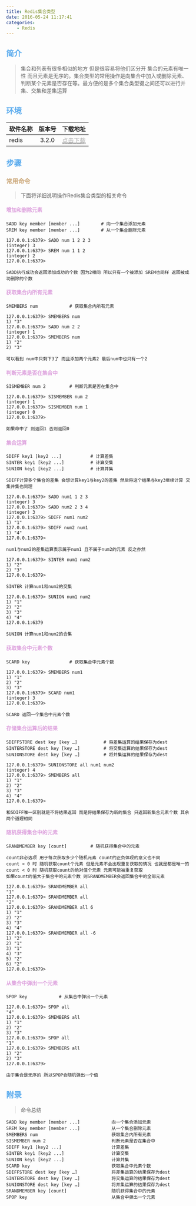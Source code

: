 ```yaml
---
title: Redis集合类型
date: 2016-05-24 11:17:41
categories: 
    - Redis
---
```

## <font color='#5CACEE'>简介</font>
> 集合和列表有很多相似的地方 但是很容易将他们区分开 集合的元素有唯一性 而且元素是无序的。集合类型的常用操作是向集合中加入或删除元素、判断某个元素是否存在等。最方便的是多个集合类型键之间还可以进行并集、交集和差集运算
<!-- more -->

## <font color='#5CACEE'>环境</font>
|软件名称|版本号|下载地址|
|-|:-:|-:|
|redis|3.2.0|[<font color='#AAAAAA'>点击下载</font>](http://download.redis.io/releases/redis-3.2.0.tar.gz)|

## <font color='#5CACEE'>步骤</font>
### <font color='#CDAA7D'>常用命令</font>
> 下面将详细说明操作Redis集合类型的相关命令

#### <font color='#DDA0DD'>增加和删除元素</font>
```
SADD key member [member ...]        # 向一个集合添加元素
SREM key member [member ...]        # 从一个集合删除元素
```
    
    127.0.0.1:6379> SADD num 1 2 2 3
    (integer) 3
    127.0.0.1:6379> SREM num 1 1 2
    (integer) 2
    127.0.0.1:6379>
    
    SADD执行成功会返回添加成功的个数 因为2相同 所以只有一个被添加 SREM也同样 返回被成功删除的个数
    
    
#### <font color='#DDA0DD'>获取集合内所有元素</font>
```
SMEMBERS num            # 获取集合内所有元素
```
    
    127.0.0.1:6379> SMEMBERS num
    1) "3"
    127.0.0.1:6379> SADD num 2 2
    (integer) 1
    127.0.0.1:6379> SMEMBERS num
    1) "2"
    2) "3"
    
    可以看到 num中只剩下3了 而且添加两个元素2 最后num中也只有一个2
    
#### <font color='#DDA0DD'>判断元素是否在集合中</font>
```
SISMEMBER num 2         # 判断元素是否在集合中
```
    
    127.0.0.1:6379> SISMEMBER num 2
    (integer) 1
    127.0.0.1:6379> SISMEMBER num 1
    (integer) 0
    127.0.0.1:6379>
    
    如果命中了 则返回1 否则返回0
    
#### <font color='#DDA0DD'>集合运算</font>
```
SDIFF key1 [key2 ...]           # 计算差集
SINTER key1 [key2 ...]          # 计算交集
SUNION key1 [key2 ...]          # 计算并集
```
    
    SDIFF计算多个集合的差集 会想计算key1与key2的差集 然后将这个结果与key3继续计算 交集并集也同理
    
    127.0.0.1:6379> SADD num1 1 2 3
    (integer) 3
    127.0.0.1:6379> SADD num2 2 3 4
    (integer) 3
    127.0.0.1:6379> SDIFF num1 num2
    1) "1"
    127.0.0.1:6379> SDIFF num2 num1
    1) "4"
    127.0.0.1:6379>
    
    num1与num2的差集运算表示属于num1 且不属于num2的元素 反之亦然
    
    127.0.0.1:6379> SINTER num1 num2
    1) "2"
    2) "3"
    127.0.0.1:6379>
    
    SINTER 计算num1和num2的交集 
    
    127.0.0.1:6379> SUNION num1 num2
    1) "1"
    2) "2"
    3) "3"
    4) "4"
    127.0.0.1:6379
    
    SUNION 计算num1和num2的合集
    
#### <font color='#DDA0DD'>获取集合中元素个数</font>
```
SCARD key               # 获取集合中元素个数
```
    
    127.0.0.1:6379> SMEMBERS num1
    1) "1"
    2) "2"
    3) "3"
    127.0.0.1:6379> SCARD num1
    (integer) 3
    127.0.0.1:6379>
    
    SCARD 返回一个集合中元素个数
    
#### <font color='#DDA0DD'>存储集合运算后的结果</font>
```
SDIFFSTORE dest key [key …]          # 将差集运算的结果保存为dest
SINTERSTORE dest key [key …]         # 将交集运算的结果保存为dest
SUNIONSTORE dest key [key …]         # 将并集运算的结果保存为dest
```

    127.0.0.1:6379> SUNIONSTORE all num1 num2
    (integer) 4
    127.0.0.1:6379> SMEMBERS all
    1) "1"
    2) "2"
    3) "3"
    4) "4"
    127.0.0.1:6379>
    
    和SDIFF唯一区别就是不将结果返回 而是将结果保存为新的集合 只返回新集合元素个数 其余两个道理相同
    
#### <font color='#DDA0DD'>随机获得集合中的元素</font>
```
SRANDMEMBER key [count]         # 随机获得集合中的元素
```
    
    count非必选项 用于每次获取多少个随机元素 count的正负体现的意义也不同 
    count > 0 时 随机获取count个元素 但是元素不会出现重复获取的情况 也就是都是唯一的
    count < 0 时 随机获取count的绝对值个元素 元素可能被重复获取 
    如果count的值大于集合中的元素个数 则SRANDMEMBER会返回集合中的全部元素
    
    127.0.0.1:6379> SRANDMEMBER all 
    "1"
    127.0.0.1:6379> SRANDMEMBER all 
    "2"
    127.0.0.1:6379> SRANDMEMBER all 6
    1) "1"
    2) "2"
    3) "3"
    4) "4"
    127.0.0.1:6379> SRANDMEMBER all -6
    1) "2"
    2) "1"
    3) "1"
    4) "3"
    5) "2"
    6) "2"
    127.0.0.1:6379>
    
#### <font color='#DDA0DD'>从集合中弹出一个元素</font>
```
SPOP key            # 从集合中弹出一个元素
```

    127.0.0.1:6379> SPOP all
    "4"
    127.0.0.1:6379> SMEMBERS all
    1) "1"
    2) "2"
    3) "3"
    127.0.0.1:6379> SPOP all
    "1"
    127.0.0.1:6379> SMEMBERS all
    1) "2"
    2) "3"
    127.0.0.1:6379>

    由于集合是无序的 所以SPOP会随机弹出一个值


## <font color='#5CACEE'>附录</font>
> 命令总结

    SADD key member [member ...]            向一个集合添加元素
    SREM key member [member ...]            从一个集合删除元素
    SMEMBERS num                            获取集合内所有元素
    SISMEMBER num 2                         判断元素是否在集合中
    SDIFF key1 [key2 ...]                   计算差集
    SINTER key1 [key2 ...]                  计算交集
    SUNION key1 [key2 ...]                  计算并集
    SCARD key                               获取集合中元素个数
    SDIFFSTORE dest key [key …]             将差集运算的结果保存为dest
    SINTERSTORE dest key [key …]            将交集运算的结果保存为dest
    SUNIONSTORE dest key [key …]            将并集运算的结果保存为dest
    SRANDMEMBER key [count]                 随机获得集合中的元素
    SPOP key                                从集合中弹出一个元素















